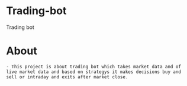 # Trading-bot
Trading bot

# About 
    - This project is about trading bot which takes market data and of live market data and based on strategys it makes decisions buy and sell or intraday and exits after market close.


    